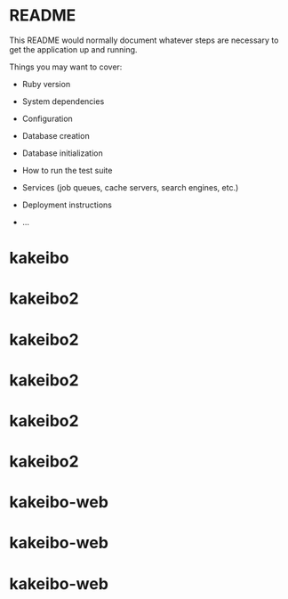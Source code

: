 # README

This README would normally document whatever steps are necessary to get the
application up and running.

Things you may want to cover:

* Ruby version

* System dependencies

* Configuration

* Database creation

* Database initialization

* How to run the test suite

* Services (job queues, cache servers, search engines, etc.)

* Deployment instructions

* ...
# kakeibo
# kakeibo2
# kakeibo2
# kakeibo2
# kakeibo2
# kakeibo2
# kakeibo-web
# kakeibo-web
# kakeibo-web
